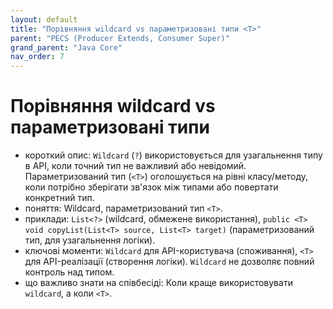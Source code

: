 ```yaml
---
layout: default
title: "Порівняння wildcard vs параметризовані типи <T>"
parent: "PECS (Producer Extends, Consumer Super)"
grand_parent: "Java Core"
nav_order: 7
---
```


# Порівняння wildcard vs параметризовані типи <T>

*   короткий опис: `Wildcard` (`?`) використовується для узагальнення типу в API, коли точний тип не важливий або невідомий. Параметризований тип (`<T>`) оголошується на рівні класу/методу, коли потрібно зберігати зв'язок між типами або повертати конкретний тип.
*   поняття: Wildcard, параметризований тип `<T>`.
*   приклади: `List<?>` (wildcard, обмежене використання), `public <T> void copyList(List<T> source, List<T> target)` (параметризований тип, для узагальнення логіки).
*   ключові моменти: `Wildcard` для API-користувача (споживання), `<T>` для API-реалізації (створення логіки). `Wildcard` не дозволяє повний контроль над типом.
*   що важливо знати на співбесіді: Коли краще використовувати `wildcard`, а коли `<T>`.
